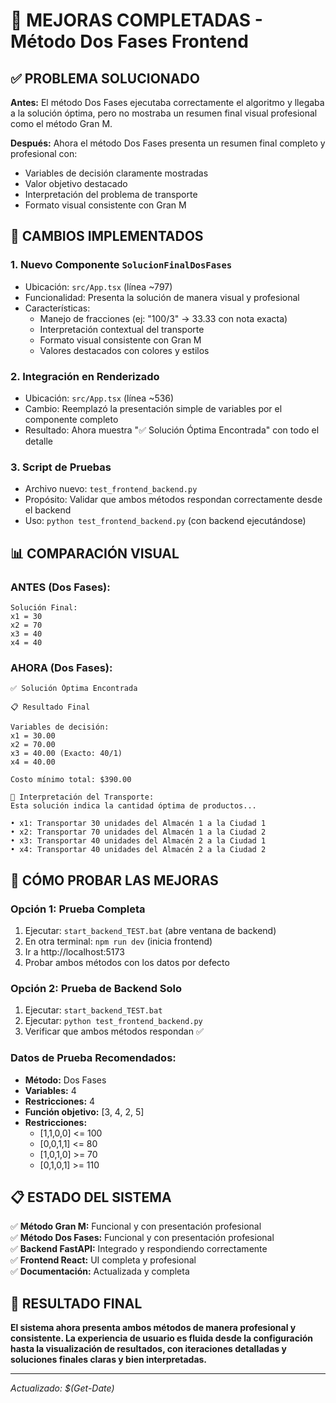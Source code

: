 # 🎉 MEJORAS COMPLETADAS - Método Dos Fases Frontend

## ✅ PROBLEMA SOLUCIONADO

**Antes:** El método Dos Fases ejecutaba correctamente el algoritmo y llegaba a la solución óptima, pero no mostraba un resumen final visual profesional como el método Gran M.

**Después:** Ahora el método Dos Fases presenta un resumen final completo y profesional con:
- Variables de decisión claramente mostradas
- Valor objetivo destacado
- Interpretación del problema de transporte
- Formato visual consistente con Gran M

## 🔧 CAMBIOS IMPLEMENTADOS

### 1. Nuevo Componente `SolucionFinalDosFases`
- Ubicación: `src/App.tsx` (línea ~797)
- Funcionalidad: Presenta la solución de manera visual y profesional
- Características:
  - Manejo de fracciones (ej: "100/3" → 33.33 con nota exacta)
  - Interpretación contextual del transporte
  - Formato visual consistente con Gran M
  - Valores destacados con colores y estilos

### 2. Integración en Renderizado
- Ubicación: `src/App.tsx` (línea ~536)
- Cambio: Reemplazó la presentación simple de variables por el componente completo
- Resultado: Ahora muestra "✅ Solución Óptima Encontrada" con todo el detalle

### 3. Script de Pruebas
- Archivo nuevo: `test_frontend_backend.py`
- Propósito: Validar que ambos métodos respondan correctamente desde el backend
- Uso: `python test_frontend_backend.py` (con backend ejecutándose)

## 📊 COMPARACIÓN VISUAL

### ANTES (Dos Fases):
```
Solución Final:
x1 = 30
x2 = 70
x3 = 40
x4 = 40
```

### AHORA (Dos Fases):
```
✅ Solución Óptima Encontrada

📋 Resultado Final

Variables de decisión:
x1 = 30.00
x2 = 70.00
x3 = 40.00 (Exacto: 40/1)
x4 = 40.00

Costo mínimo total: $390.00

🚛 Interpretación del Transporte:
Esta solución indica la cantidad óptima de productos...

• x1: Transportar 30 unidades del Almacén 1 a la Ciudad 1
• x2: Transportar 70 unidades del Almacén 1 a la Ciudad 2  
• x3: Transportar 40 unidades del Almacén 2 a la Ciudad 1
• x4: Transportar 40 unidades del Almacén 2 a la Ciudad 2
```

## 🚀 CÓMO PROBAR LAS MEJORAS

### Opción 1: Prueba Completa
1. Ejecutar: `start_backend_TEST.bat` (abre ventana de backend)
2. En otra terminal: `npm run dev` (inicia frontend)
3. Ir a http://localhost:5173
4. Probar ambos métodos con los datos por defecto

### Opción 2: Prueba de Backend Solo
1. Ejecutar: `start_backend_TEST.bat`
2. Ejecutar: `python test_frontend_backend.py`
3. Verificar que ambos métodos respondan ✅

### Datos de Prueba Recomendados:
- **Método:** Dos Fases
- **Variables:** 4
- **Restricciones:** 4
- **Función objetivo:** [3, 4, 2, 5]
- **Restricciones:** 
  - [1,1,0,0] <= 100
  - [0,0,1,1] <= 80
  - [1,0,1,0] >= 70
  - [0,1,0,1] >= 110

## 📋 ESTADO DEL SISTEMA

✅ **Método Gran M:** Funcional y con presentación profesional  
✅ **Método Dos Fases:** Funcional y con presentación profesional  
✅ **Backend FastAPI:** Integrado y respondiendo correctamente  
✅ **Frontend React:** UI completa y profesional  
✅ **Documentación:** Actualizada y completa  

## 🎯 RESULTADO FINAL

**El sistema ahora presenta ambos métodos de manera profesional y consistente. La experiencia de usuario es fluida desde la configuración hasta la visualización de resultados, con iteraciones detalladas y soluciones finales claras y bien interpretadas.**

---
*Actualizado: $(Get-Date)*
